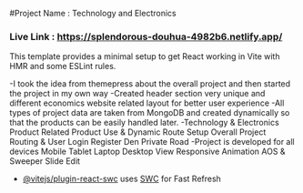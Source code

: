 #Project Name : Technology and Electronics

### Live Link : https://splendorous-douhua-4982b6.netlify.app/

This template provides a minimal setup to get React working in Vite with HMR and some ESLint rules.

-I took the idea from themepress about the overall project and then started the project in my own way
-Created header section very unique and different economics website related layout for better user experience
-All types of project data are taken from MongoDB and created dynamically so that the products can be easily handled later.
-Technology & Electronics Product Related Product Use & Dynamic Route Setup Overall Project Routing & User Login Register Den Private Road
-Project is developed for all devices Mobile Tablet Laptop Desktop View Responsive Animation AOS & Sweeper Slide Edit

- [@vitejs/plugin-react-swc](https://github.com/vitejs/vite-plugin-react-swc) uses [SWC](https://swc.rs/) for Fast Refresh
